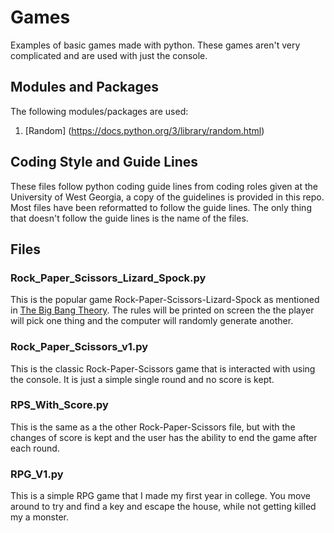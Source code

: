 # Games

Examples of basic games made with python. These games aren't very complicated and are used with just the console.

## Modules and Packages

The following modules/packages are used:

1. [Random] (https://docs.python.org/3/library/random.html)

## Coding Style and Guide Lines

These files follow python coding guide lines from coding roles given at the University of West Georgia, a copy of the guidelines is provided in this repo. Most files have been reformatted to follow the guide lines. The only thing that doesn't follow the guide lines is the name of the files.

## Files

### Rock_Paper_Scissors_Lizard_Spock.py

This is the popular game Rock-Paper-Scissors-Lizard-Spock as mentioned in [The Big Bang Theory](https://www.youtube.com/watch?v=x5Q6-wMx-K8). The rules will be printed on screen the the player will pick one thing and the computer will randomly generate another.

### Rock_Paper_Scissors_v1.py

This is the classic Rock-Paper-Scissors game that is interacted with using the console. It is just a simple single round and no score is kept.

### RPS_With_Score.py

This is the same as a the other Rock-Paper-Scissors file, but with the changes of score is kept and the user has the ability to end the game after each round.

### RPG_V1.py

This is a simple RPG game that I made my first year in college. You move around to try and find a key and escape the house, while not getting killed my a monster.